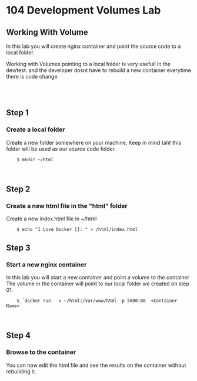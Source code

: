 
# 104 Development Volumes Lab

## Working With Volume

In this lab you will create nginx container and point the source code to a local folder.

Working with Volumes pointing to a local folder is very usefull in the dev/test.  and the developer dosnt have to rebuild a new container everytime there is code change. 


<br>
<br>



## Step 1 
### Create a local folder 

Create a new folder somewhere on your machine, 
Keep in mind taht this folder will be used as our source code folder.

```{r, engine='bash', count_lines}
    $ mkdir ~/html
```
<br>


## Step 2
### Create a new html file in the "html" folder 

Create a new index.html file in ~/html 

```{r, engine='bash', count_lines}
    $ echo "I Love Docker []: " > /html/index.html
```



## Step 3
### Start a new nginx container 

In this lab you will start a new container and point a volume to the container
The volume in the container will point to our local folder we created on step 01.

```{r, engine='bash', count_lines}
    $ `docker run  -v ~/html:/var/www/html -p 5000:80  <Container Name>`
```


<br>



## Step 4
### Browse to the container 

You can now edit the html file and see the results on the container without rebuilding it.


